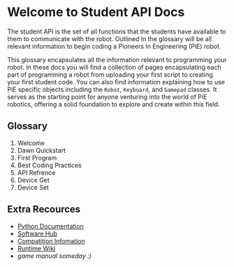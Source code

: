 # Welcome to Student API Docs

The student API is the set of all functions that the students have available to them to communicate with the robot. Outlined in the glossary will be all relevant information to begin coding a Pioneers In Engineering (PiE) robot.

This glossary encapsulates all the information relevant to programming your robot. In these docs you will find a collection of pages encapsulating each part of programming a robot from uploading your first script to creating your first student code. You can also find information explaining how to use PiE specific objects including the `Robot`, `Keyboard`, and `Gamepad` classes. It serves as the starting point for anyone venturing into the world of PiE robotics, offering a solid foundation to explore and create within this field.

## Glossary
  
<ol>
<li>Welcome</li>
<li>Dawn Quickstart</li>
<li>First Program</li>
<li>Best Coding Practices</li>
<li>API Refrence</li>
<li>Device Get</li>
<li>Device Set</li>
</ol>

## Extra Recources
* [Python Documentation](https://docs.python.org/3/)
* [Software Hub](https://pioneers.berkeley.edu/competition/SoftwareHub)
* [Compatition Infomation](https://pioneers.berkeley.edu/Competition)
* [Runtime Wiki](https://github.com/pioneers/runtime/wiki)
* *game manual someday :)*

